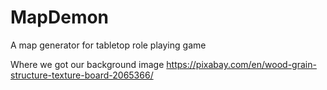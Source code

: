 # MapDemon
A map generator for tabletop role playing game

Where we got our background image
https://pixabay.com/en/wood-grain-structure-texture-board-2065366/